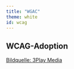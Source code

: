 ```yaml
---
title: "WGAC"
theme: white
id: wcag
---
```

## WCAG-Adoption

<a href="https://www.3playmedia.com/2017/08/22/countries-that-have-adopted-wcag-standards-map/" target="_blank" rel="noreferrer" class="credit">Bildquelle: 3Play Media</a>
